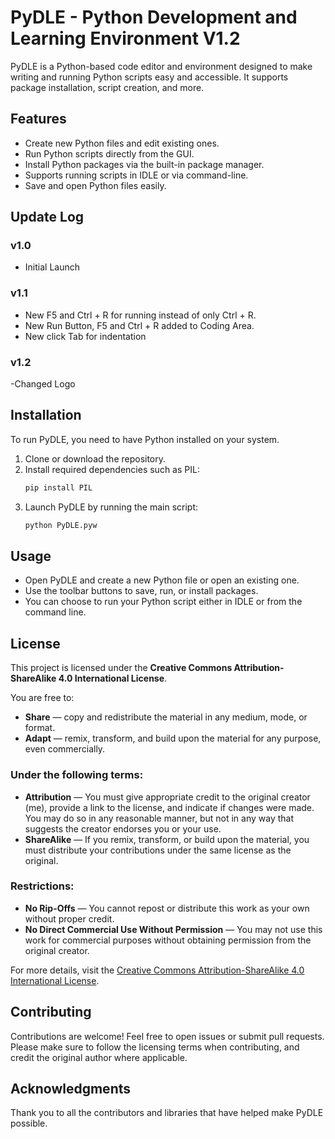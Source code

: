
# PyDLE - Python Development and Learning Environment V1.2

PyDLE is a Python-based code editor and environment designed to make writing and running Python scripts easy and accessible. It supports package installation, script creation, and more.

## Features

- Create new Python files and edit existing ones.
- Run Python scripts directly from the GUI.
- Install Python packages via the built-in package manager.
- Supports running scripts in IDLE or via command-line.
- Save and open Python files easily.

## Update Log

### v1.0
- Initial Launch

### v1.1
- New F5 and Ctrl + R for running instead of only Ctrl + R.
- New Run Button, F5 and Ctrl + R added to Coding Area.
- New click Tab for indentation

### v1.2
-Changed Logo

## Installation

To run PyDLE, you need to have Python installed on your system.

1. Clone or download the repository.
2. Install required dependencies such as PIL:
    ```bash
    pip install PIL
    ```
3. Launch PyDLE by running the main script:
    ```bash
    python PyDLE.pyw
    ```

## Usage

- Open PyDLE and create a new Python file or open an existing one.
- Use the toolbar buttons to save, run, or install packages.
- You can choose to run your Python script either in IDLE or from the command line.

## License

This project is licensed under the **Creative Commons Attribution-ShareAlike 4.0 International License**.

You are free to:

- **Share** — copy and redistribute the material in any medium, mode, or format.
- **Adapt** — remix, transform, and build upon the material for any purpose, even commercially.

### Under the following terms:

- **Attribution** — You must give appropriate credit to the original creator (me), provide a link to the license, and indicate if changes were made. You may do so in any reasonable manner, but not in any way that suggests the creator endorses you or your use.
- **ShareAlike** — If you remix, transform, or build upon the material, you must distribute your contributions under the same license as the original.

### Restrictions:

- **No Rip-Offs** — You cannot repost or distribute this work as your own without proper credit.
- **No Direct Commercial Use Without Permission** — You may not use this work for commercial purposes without obtaining permission from the original creator.

For more details, visit the [Creative Commons Attribution-ShareAlike 4.0 International License](https://creativecommons.org/licenses/by-sa/4.0/).

## Contributing

Contributions are welcome! Feel free to open issues or submit pull requests. Please make sure to follow the licensing terms when contributing, and credit the original author where applicable.

## Acknowledgments

Thank you to all the contributors and libraries that have helped make PyDLE possible.
